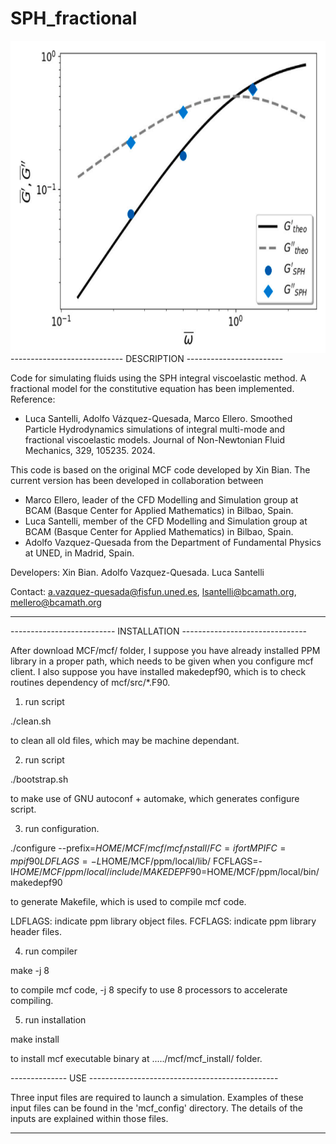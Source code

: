 # SPH_fractional

<p>
<img src="https://github.com/BCAM-CFD/SPH_fractional/blob/fractional_development/fractional_Maxwell_rheology.png" height="500rm" align="right">
 
---------------------------- DESCRIPTION ------------------------

 Code for simulating fluids using the SPH integral viscoelastic method.
 A fractional model for the constitutive equation has been implemented.
 Reference:
  - Luca  Santelli, Adolfo  Vázquez-Quesada,  Marco Ellero.  Smoothed
     Particle  Hydrodynamics simulations  of  integral multi-mode  and
     fractional  viscoelastic models.  Journal of  Non-Newtonian Fluid
     Mechanics, 329, 105235. 2024.

 This code is  based on the original MCF code  developed by Xin Bian.
 The  current version  has  been developed  in collaboration  between
 - Marco Ellero,  leader of the  CFD Modelling and Simulation  group at
    BCAM (Basque Center  for Applied Mathematics) in  Bilbao, Spain.
 - Luca Santelli, member of  the  CFD Modelling and Simulation  group at
    BCAM (Basque Center  for Applied Mathematics) in  Bilbao, Spain.
 - Adolfo Vazquez-Quesada from  the Department of Fundamental Physics
    at UNED, in Madrid, Spain.

 Developers:
     Xin Bian.
     Adolfo Vazquez-Quesada.
     Luca Santelli

 Contact: a.vazquez-quesada@fisfun.uned.es, lsantelli@bcamath.org, mellero@bcamath.org
 
--------------------------------------------------------------------

-------------------------- INSTALLATION -------------------------------

After download MCF/mcf/ folder,
I suppose you have already installed PPM library
in a proper path,
which needs to be given when you configure mcf client.
I also suppose you have installed makedepf90,
which is to check routines dependency of mcf/src/*.F90.

1) run script
 
  ./clean.sh

to clean all old files, which may be machine dependant.

2) run script

  ./bootstrap.sh

to make use of GNU autoconf + automake,
which generates configure script.

3) run configuration.

./configure --prefix=$HOME/MCF/mcf/mcf_install/ FC=ifort MPIFC=mpif90 LDFLAGS=-L$HOME/MCF/ppm/local/lib/ FCFLAGS=-I$HOME/MCF/ppm/local/include/ MAKEDEPF90=$HOME/MCF/ppm/local/bin/makedepf90

to generate Makefile, which is used to compile mcf code.

LDFLAGS: indicate ppm library object files.
FCFLAGS: indicate ppm library header files.


4) run compiler

  make -j 8

to compile mcf code,
-j 8 specify to use 8 processors to accelerate compiling.

5) run installation

  make install

to install mcf executable binary at ...../mcf/mcf_install/ folder.

-------------- USE -----------------------------------------------

Three input files are required to launch a simulation. Examples of
these input files can be found in the 'mcf_config' directory. The
details of the inputs are explained within those files.

-------------------------------------------------------------------
